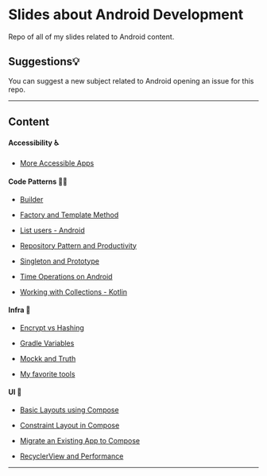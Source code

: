 # Slides about Android Development

Repo of all of my slides related to Android content.


## Suggestions💡

You can suggest a new subject related to Android opening an issue for this repo.

---

## Content

#### Accessibility ♿️

- [More Accessible Apps](./accessibility/more_accessibile_apps_android.pdf)

#### Code Patterns 🧑‍💻

- [Builder](./code_patterns/builder_pattern.pdf)

- [Factory and Template Method](./code_patterns/factory_and_template_method%20_patterns.pdf)

- [List users - Android](./code_patterns/list_users_android%20.pdf)

- [Repository Pattern and Productivity](./code_patterns/repository_pattern_and_productivity.pdf)

- [Singleton and Prototype](./code_patterns/singleton_and_prototype_patterns.pdf)

- [Time Operations on Android](./code_patterns/time_operations_on_android.pdf)

- [Working with Collections - Kotlin](./code_patterns/working_with_collections_kotlin.pdf)

#### Infra 📐

- [Encrypt vs Hashing](./infra/encrypt_vs_hashing.pdf)

- [Gradle Variables](./infra/gradle_variables.pdf)

- [Mockk and Truth](./infra/mockk_and_truth.pdf)

- [My favorite tools](./infra/my_favorite_tools_moro.pdf)

#### UI 🎨

- [Basic Layouts using Compose](./ui/basic_layouts_using_compose.pdf)

- [Constraint Layout in Compose](./ui/constraint_layout_in_compose.pdf)

- [Migrate an Existing App to Compose](./ui/migrate_an_existing_app_to_compose.pdf)

- [RecyclerView and Performance](./ui/recycler_view_and_performance.pdf)

---